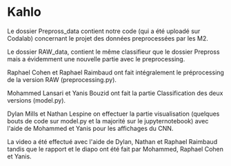 # Kahlo

Le dossier Prepross_data contient notre code (qui a été uploadé sur Codalab) concernant le projet des données preprocessées par les M2.

Le dossier RAW_data, contient le même classifieur que le dossier Prepross mais a évidemment une nouvelle partie avec le preprocessing.

Raphael Cohen et Raphael Raimbaud ont fait intégralement le préprocessing de la version RAW (preprocessing.py).

Mohammed Lansari et Yanis Bouzid ont fait la partie Classification des deux versions (model.py).

Dylan Mills et Nathan Lespine on effectuer la partie visualisation (quelques bouts de code sur model.py et la majorité sur le jupyternotebook) avec l'aide de Mohammed et Yanis pour les affichages du CNN.

La video a été effectué avec l'aide de Dylan, Nathan et Raphael Raimbaud tandis que le rapport et le diapo ont été fait par Mohammed, Raphael Cohen et Yanis.
